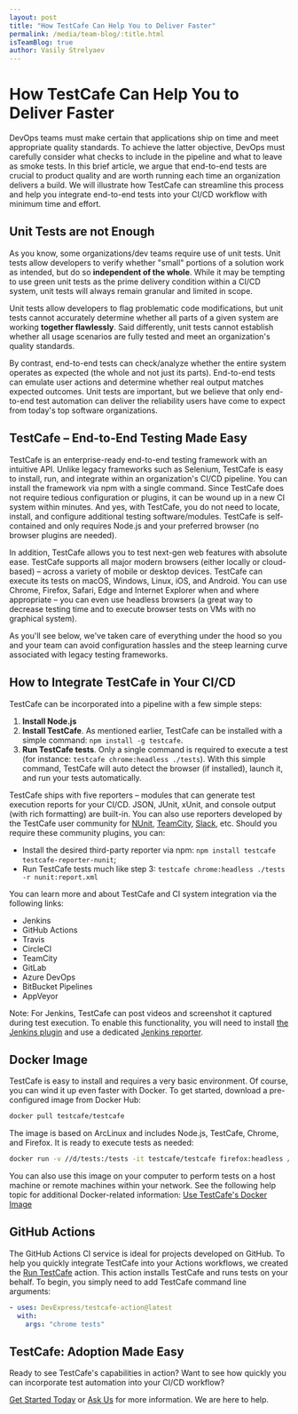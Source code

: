 ```yaml
---
layout: post
title: "How TestCafe Can Help You to Deliver Faster"
permalink: /media/team-blog/:title.html
isTeamBlog: true
author: Vasily Strelyaev
---
```

# How TestCafe Can Help You to Deliver Faster

DevOps teams must make certain that applications ship on time and meet appropriate quality standards. To achieve the latter objective, DevOps must carefully consider what checks to include in the pipeline and what to leave as smoke tests. In this brief article, we argue that end-to-end tests are crucial to product quality and are worth running each time an organization delivers a build. We will illustrate how TestCafe can streamline this process and help you integrate end-to-end tests into your CI/CD workflow with minimum time and effort.

<!--more-->

## Unit Tests are not Enough

As you know, some organizations/dev teams require use of unit tests. Unit tests allow developers to verify whether "small" portions of a solution work as intended, but do so **independent of the whole**. While it may be tempting to use green unit tests as the prime delivery condition within a CI/CD system, unit tests will always remain granular and limited in scope.

Unit tests allow developers to flag problematic code modifications, but unit tests cannot accurately determine whether all parts of a given system are working **together flawlessly**.  Said differently, unit tests cannot establish whether all usage scenarios are fully tested and meet an organization's quality standards.

By contrast, end-to-end tests can check/analyze whether the entire system operates as expected (the whole and not just its parts). End-to-end tests can emulate user actions and determine whether real output matches expected outcomes. Unit tests are important, but we believe that only end-to-end test automation can deliver the reliability users have come to expect from today's top software organizations.

## TestCafe – End-to-End Testing Made Easy

TestCafe is an enterprise-ready end-to-end testing framework with an intuitive API. Unlike legacy frameworks such as Selenium, TestCafe is easy to install, run, and integrate within an organization's CI/CD pipeline. You can install the framework via npm with a single command. Since TestCafe does not require tedious configuration or plugins, it can be wound up in a new CI system within minutes. And yes, with TestCafe, you do not need to locate, install, and configure additional testing software/modules. TestCafe is self-contained and only requires Node.js and your preferred browser (no browser plugins are needed).

In addition, TestCafe allows you to test next-gen web features with absolute ease. TestCafe supports all major modern browsers (either locally or cloud-based) – across a variety of mobile or desktop devices. TestCafe can execute its tests on macOS, Windows, Linux, iOS, and Android. You can use Chrome, Firefox, Safari, Edge and Internet Explorer when and where appropriate – you can even use headless browsers (a great way to decrease testing time and to execute browser tests on VMs with no graphical system).

As you'll see below, we've taken care of everything under the hood so you and your team can avoid configuration hassles and the steep learning curve associated with legacy testing frameworks.

## How to Integrate TestCafe in Your CI/CD

TestCafe can be incorporated into a pipeline with a few simple steps:  

1. **Install Node.js**
2. **Install TestCafe**. As mentioned earlier, TestCafe can be installed with a simple command: `npm install -g testcafe`.
3. **Run TestCafe tests**. Only a single command is required to execute a test (for instance: `testcafe chrome:headless ./tests`). With this simple command, TestCafe will auto detect the browser (if installed), launch it, and run your tests automatically.

TestCafe ships with five reporters – modules that can generate test execution reports for your CI/CD. JSON, JUnit, xUnit, and console output (with rich formatting) are built-in. You can also use reporters developed by the TestCafe user community for [NUnit](https://www.npmjs.com/package/testcafe-reporter-nunit), [TeamCity](https://www.npmjs.com/package/testcafe-reporter-teamcity), [Slack](https://www.npmjs.com/package/testcafe-reporter-slack), etc. Should you require these community plugins, you can:

* Install the desired third-party reporter via npm: `npm install testcafe testcafe-reporter-nunit`;
* Run TestCafe tests much like step 3: `testcafe chrome:headless ./tests -r nunit:report.xml`

You can learn more and about TestCafe and CI system integration via the following links:

* Jenkins
* GitHub Actions
* Travis
* CircleCI
* TeamCity
* GitLab
* Azure DevOps
* BitBucket Pipelines
* AppVeyor

Note: For Jenkins, TestCafe can post videos and screenshot it captured during test execution. To enable this functionality, you will need to install [the Jenkins plugin](https://plugins.jenkins.io/testcafe/) and use a dedicated [Jenkins reporter](https://www.npmjs.com/package/testcafe-reporter-jenkins).

## Docker Image

TestCafe is easy to install and requires a very basic environment. Of course, you can wind it up even faster with Docker. To get started, download a pre-configured image from Docker Hub:

```sh
docker pull testcafe/testcafe
```

The image is based on ArcLinux and includes Node.js, TestCafe, Chrome, and Firefox. It is ready to execute tests as needed:

```sh
docker run -v //d/tests:/tests -it testcafe/testcafe firefox:headless /tests/**/*.js
```

You can also use this image on your computer to perform tests on a host machine or remote machines within your network. See the following help topic for additional Docker-related information: [Use TestCafe's Docker Image](https://devexpress.github.io/testcafe/documentation/guides/advanced-guides/use-testcafe-docker-image.html)

## GitHub Actions

The GitHub Actions CI service is ideal for projects developed on GitHub. To help you quickly integrate TestCafe into your Actions workflows, we created the [Run TestCafe](https://github.com/DevExpress/testcafe-action) action. This action installs TestCafe and runs tests on your behalf. To begin, you simply need to add TestCafe command line arguments:

```yaml
- uses: DevExpress/testcafe-action@latest
  with:
    args: "chrome tests"
```

## TestCafe: Adoption Made Easy

Ready to see TestCafe's capabilities in action? Want to see how quickly you can incorporate test automation into your CI/CD workflow?

[Get Started Today](https://devexpress.github.io/testcafe/documentation/getting-started/) or [Ask Us](https://devexpress.github.io/testcafe/support/) for more information. We are here to help.
